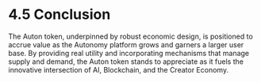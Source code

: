 # 4.5 Conclusion

The Auton token, underpinned by robust economic design, is positioned to accrue value as the Autonomy platform grows and garners a larger user base. By providing real utility and incorporating mechanisms that manage supply and demand, the Auton token stands to appreciate as it fuels the innovative intersection of AI, Blockchain, and the Creator Economy.
